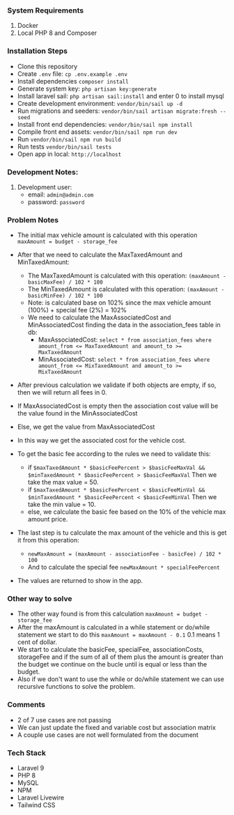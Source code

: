 ### System Requirements

1. Docker
2. Local PHP 8 and Composer

### Installation Steps

- Clone this repository
- Create `.env` file: `cp .env.example .env`
- Install dependencies `composer install`
- Generate system key: `php artisan key:generate`
- Install laravel sail: `php artisan sail:install` and enter 0 to install mysql
- Create development environment: `vendor/bin/sail up -d`
- Run migrations and seeders: `vendor/bin/sail artisan migrate:fresh --seed`
- Install front end dependencies: `vendor/bin/sail npm install`
- Compile front end assets: `vendor/bin/sail npm run dev`
- Run `vendor/bin/sail npm run build`
- Run tests `vendor/bin/sail tests`
- Open app in local: `http://localhost`

### Development Notes:

1. Development user:
    * email: `admin@admin.com`
    * password: `password`

### Problem Notes

- The initial max vehicle amount is calculated with this operation `maxAmount = budget - storage_fee`
- After that we need to calculate the MaxTaxedAmount and MinTaxedAmount:
    * The MaxTaxedAmount is calculated with this operation: `(maxAmount - basicMaxFee) / 102 * 100`
    * The MinTaxedAmount is calculated with this operation: `(maxAmount - basicMinFee) / 102 * 100`
    * Note: is calculated base on 102% since the max vehicle amount (100%) + special fee (2%) = 102%

    - We need to calculate the MaxAssociatedCost and MinAssociatedCost finding the data in the association_fees table in
      db:
        * MaxAssociatedCost: `select * from association_fees where amount_from <= MaxTaxedAmount and
          amount_to >= MaxTaxedAmount`
        * MinAssociatedCost: `select * from association_fees where amount_from <= MixTaxedAmount and
          amount_to >= MixTaxedAmount`
- After previous calculation we validate if both objects are empty, if so, then we will return all fees in 0.
- If MaxAssociatedCost is empty then the association cost value will be the value found in the MinAssociatedCost
- Else, we get the value from MaxAssociatedCost
- In this way we get the associated cost for the vehicle cost.
- To get the basic fee according to the rules we need to validate this:
    * if `$maxTaxedAmount * $basicFeePercent > $basicFeeMaxVal && $minTaxedAmount * $basicFeePercent > $basicFeeMaxVal`
      Then we take the max value = 50.
    * if `$maxTaxedAmount * $basicFeePercent < $basicFeeMinVal && $minTaxedAmount * $basicFeePercent < $basicFeeMinVal`
      Then we take the min value = 10.
    * else, we calculate the basic fee based on the 10% of the vehicle max amount price.
- The last step is tu calculate the max amount of the vehicle and this is get it from this operation:
    * `newMaxAmount = (maxAmount - associationFee - basicFee) / 102 * 100`
    * And to calculate the special fee `newMaxAmount * specialFeePercent`
- The values are returned to show in the app.

### Other way to solve

- The other way found is from this calculation `maxAmount = budget - storage_fee`
- After the maxAmount is calculated in a while statement or do/while statement we start to do this
  `maxAmount = maxAmount - 0.1` 0.1 means 1 cent of dollar.
- We start to calculate the basicFee, specialFee, associationCosts, storageFee and if the sum of all of them plus the
  amount is greater than the budget we continue on the bucle until is equal or less than the budget.
- Also if we don't want to use the while or do/while statement we can use recursive functions to solve the problem.

### Comments

- 2 of 7 use cases are not passing
- We can just update the fixed and variable cost but association matrix
- A couple use cases are not well formulated from the document

### Tech Stack

- Laravel 9
- PHP 8
- MySQL
- NPM
- Laravel Livewire
- Tailwind CSS

